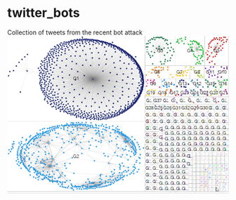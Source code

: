 # twitter_bots
Collection of tweets from the recent bot attack
![Graph visualization with all the communities](/graph_vizualization.gif)

